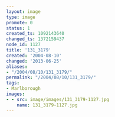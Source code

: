 ```yaml
---
layout: image
type: image
promote: 0
status: 1
created_ts: 1092143640
changed_ts: 1372159437
node_id: 1127
title: '131_3179'
created: '2004-08-10'
changed: '2013-06-25'
aliases:
- "/2004/08/10/131_3179/"
permalink: "/2004/08/10/131_3179/"
tags:
- Marlborough
images:
- - src: image/images/131_3179-1127.jpg
    name: 131_3179-1127.jpg
---
```


